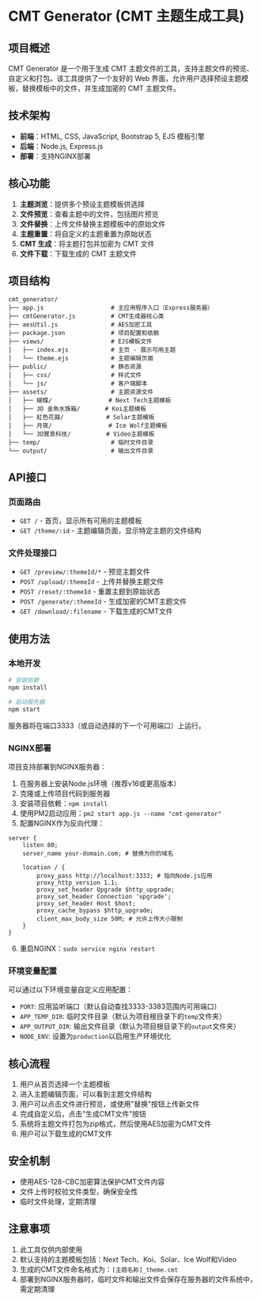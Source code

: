 # CMT Generator (CMT 主题生成工具)

## 项目概述

CMT Generator 是一个用于生成 CMT 主题文件的工具，支持主题文件的预览、自定义和打包。该工具提供了一个友好的 Web 界面，允许用户选择预设主题模板，替换模板中的文件，并生成加密的 CMT 主题文件。

## 技术架构

- **前端**：HTML, CSS, JavaScript, Bootstrap 5, EJS 模板引擎
- **后端**：Node.js, Express.js
- **部署**：支持NGINX部署

## 核心功能

1. **主题浏览**：提供多个预设主题模板供选择
2. **文件预览**：查看主题中的文件，包括图片预览
3. **文件替换**：上传文件替换主题模板中的原始文件
4. **主题重置**：将自定义的主题重置为原始状态
5. **CMT 生成**：将主题打包并加密为 CMT 文件
6. **文件下载**：下载生成的 CMT 主题文件

## 项目结构

```
cmt_generator/
├── app.js                   # 主应用程序入口（Express服务器）
├── cmtGenerator.js          # CMT生成器核心类
├── aesUtil.js               # AES加密工具
├── package.json             # 项目配置和依赖
├── views/                   # EJS模板文件
│   ├── index.ejs            # 主页 - 展示可用主题
│   └── theme.ejs            # 主题编辑页面
├── public/                  # 静态资源
│   ├── css/                 # 样式文件
│   └── js/                  # 客户端脚本
├── assets/                  # 主题资源文件
│   ├── 蝴蝶/                # Next Tech主题模板
│   ├── 3D 金魚水族箱/       # Koi主题模板
│   ├── 紅色花瓣/            # Solar主题模板
│   ├── 月夜/                # Ice Wolf主题模板
│   └── 3D實景科技/          # Video主题模板
├── temp/                    # 临时文件目录
└── output/                  # 输出文件目录
```

## API接口

### 页面路由

- `GET /` - 首页，显示所有可用的主题模板
- `GET /theme/:id` - 主题编辑页面，显示特定主题的文件结构

### 文件处理接口

- `GET /preview/:themeId/*` - 预览主题文件
- `POST /upload/:themeId` - 上传并替换主题文件
- `POST /reset/:themeId` - 重置主题到原始状态
- `POST /generate/:themeId` - 生成加密的CMT主题文件
- `GET /download/:filename` - 下载生成的CMT文件

## 使用方法

### 本地开发

```bash
# 安装依赖
npm install

# 启动服务器
npm start
```

服务器将在端口3333（或自动选择的下一个可用端口）上运行。

### NGINX部署

项目支持部署到NGINX服务器：

1. 在服务器上安装Node.js环境（推荐v16或更高版本）
2. 克隆或上传项目代码到服务器
3. 安装项目依赖：`npm install`
4. 使用PM2启动应用：`pm2 start app.js --name "cmt-generator"`
5. 配置NGINX作为反向代理：

```nginx
server {
    listen 80;
    server_name your-domain.com; # 替换为你的域名

    location / {
        proxy_pass http://localhost:3333; # 指向Node.js应用
        proxy_http_version 1.1;
        proxy_set_header Upgrade $http_upgrade;
        proxy_set_header Connection 'upgrade';
        proxy_set_header Host $host;
        proxy_cache_bypass $http_upgrade;
        client_max_body_size 50M; # 允许上传大小限制
    }
}
```

6. 重启NGINX：`sudo service nginx restart`

### 环境变量配置

可以通过以下环境变量自定义应用配置：

- `PORT`: 应用监听端口（默认自动查找3333-3383范围内可用端口）
- `APP_TEMP_DIR`: 临时文件目录（默认为项目根目录下的`temp`文件夹）
- `APP_OUTPUT_DIR`: 输出文件目录（默认为项目根目录下的`output`文件夹）
- `NODE_ENV`: 设置为`production`以启用生产环境优化

## 核心流程

1. 用户从首页选择一个主题模板
2. 进入主题编辑页面，可以看到主题文件结构
3. 用户可以点击文件进行预览，或使用"替换"按钮上传新文件
4. 完成自定义后，点击"生成CMT文件"按钮
5. 系统将主题文件打包为zip格式，然后使用AES加密为CMT文件
6. 用户可以下载生成的CMT文件

## 安全机制

- 使用AES-128-CBC加密算法保护CMT文件内容
- 文件上传时校验文件类型，确保安全性
- 临时文件处理，定期清理

## 注意事项

1. 此工具仅供内部使用
2. 默认支持的主题模板包括：Next Tech、Koi、Solar、Ice Wolf和Video
3. 生成的CMT文件命名格式为：`[主题名称]_theme.cmt`
4. 部署到NGINX服务器时，临时文件和输出文件会保存在服务器的文件系统中，需定期清理